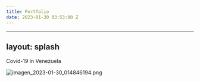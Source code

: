 ```yaml
---
title: Portfolio
date: 2023-01-30 03:53:00 Z
---
```


---
layout: splash
---
Covid-19 in Venezuela

![imagen_2023-01-30_014846194.png](/uploads/imagen_2023-01-30_014846194.png)